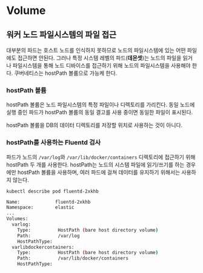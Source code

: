# Volume

## 워커 노드 파일시스템의 파일 접근

대부분의 파드는 호스트 노드를 인식하지 못하므로 노드의 파일시스템에 있는 어떤 파일에도 접근하면 안된다. 그러나 특정 시스템 레벨의 파드(**데몬셋**)는 노드의 파일을 읽거나 파일시스템을 통해 노드 디바이스를 접근하기 위해 노드의 파일시스템을 사용해야 한다. 쿠버네티스는 hostPath 볼륨으로 가능케 한다.

### hostPath 볼륨

hostPath 볼륨은 노드 파일시스템의 특정 파일이나 디렉토리를 가리킨다. 동일 노드에 실행 중인 파드가 hostPath 볼륨의 동일 결고를 사용 중이면 동일한 파일이 표시된다.

hostPath 볼륨을 DB의 데이터 디렉토리를 저장할 위치로 사용하는 것이 아니다.

### hostPath를 사용하는 Fluentd 검사

파드가 노드의 `/var/log`와 `/var/lib/docker/containers` 디렉토리에 접근하기 위해 hostPath 두 개를 사용한다. hostPath는 노드의 시스템 파일에 읽기/쓰기를 하는 경우에만 hostPath 볼륨을 사용하며, 여러 파드에 걸쳐 데이터를 유지하기 위해서는 사용하지 않는다.

`kubectl describe pod fluentd-2xkhb`
```bash
Name:             fluentd-2xkhb
Namespace:        elastic
...
Volumes:
  varlog:
    Type:          HostPath (bare host directory volume)
    Path:          /var/log
    HostPathType:  
  varlibdockercontainers:
    Type:          HostPath (bare host directory volume)
    Path:          /var/lib/docker/containers
    HostPathType:  
```
